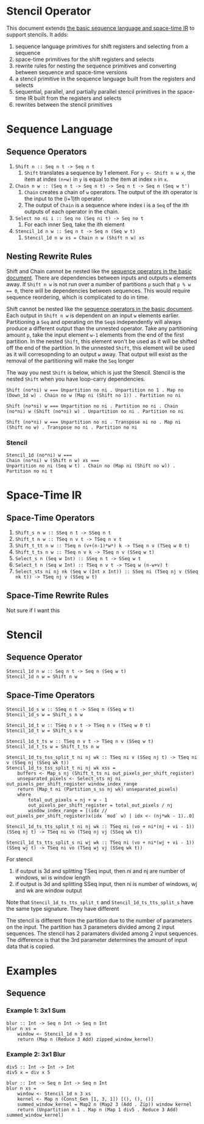 # Stencil Operator
This document extends [the basic sequence language and space-time IR](Basic.md) to support stencils.
It adds:
1. sequence language primitives for shift registers and selecting from a sequence
1. space-time primitives for the shift registers and selects
1. rewrite rules for nesting the sequence primitives and converting between sequence and space-time versions
1. a stencil primitive in the sequence language built from the registers and selects
1. sequential, parallel, and partially parallel stencil primitives in the
   space-time IR built from the registers and selects
1. rewrites between the stencil primitives

# Sequence Language
## Sequence Operators
1. `Shift n :: Seq n t -> Seq n t`
    1. `Shift` translates a sequence by 1 element.
    For `y <- Shift n w x`, the item at index `(n+w)` in `y` is equal to the item at index `n` in `x`.
1. `Chain n w :: (Seq n t -> Seq n t) -> Seq n t -> Seq n (Seq w t')`
    1. `Chain` creates a chain of `w` operators. 
    The output of the ith operator is the input to the (i+1)th operator.
    1. The output of `Chain` is a sequence where index i is a `Seq` of the ith outputs of each operator in the chain.
1. `Select no ni i :: Seq no (Seq ni t) -> Seq no t`
    1. For each inner Seq, take the ith element
1. `Stencil_1d n w :: Seq n t -> Seq n (Seq w t)`
    1. `Stencil_1d n w xs = Chain n w (Shift n w) xs`

## Nesting Rewrite Rules

Shift and Chain cannot be nested like the [sequence operators in the basic document](Basic.md#sequence-isomorphisms).
There are dependencies between inputs and outputs `w` elements away. If  `Shift n w` is not run over a number of partitions `p` 
such that `p % w == 0`, there will be dependencies between sequences.
This would require sequence reordering, which is complicated to do in time.


Shift cannot be nested like the [sequence operators in the basic document](Basic.md#sequence-isomorphisms).
Each output in `Shift n w` is dependent on an input `w` elements earlier. 
Partitioning a `Seq` and operating on the `Seq`s independently will always produce a different output than the unnested operator.
Take any partitioning amount `p`, take the input element `w-1` elements from the end of the first partition.
In the nested `Shift`, this element won't be used as it will be shifted off the end of the partition. 
In the unnested `Shift`, this element will be used as it will corresopnding to an output `w` away. That output will exist as the removal of the partitioning will make the `Seq` longer

The way you nest `Shift` is below, which is just the Stencil.
Stencil is the nested `Shift` when you have loop-carry dependencies.
```
Shift (no*ni) w === Unpartition no ni . Unpartition no 1 . Map no (Down_1d w) . Chain no w (Map ni (Shift no 1)) . Partition no ni
```

```
Shift (no*ni) w === Unpartition no ni . Partition no ni . Chain (no*ni) w (Shift (no*ni) w) . Unpartition no ni . Partition no ni
```

```
Shift (no*ni) w === Unpartition no ni . Transpose ni no . Map ni (Shift no w) . Transpose no ni . Partition no ni
```

### Stencil
```
Stencil_1d (no*ni) w ===
Chain (no*ni) w (Shift n w) xs ===
Unpartition no ni (Seq w t) . Chain no (Map ni (Shift no w)) . Partition no ni t
```

# Space-Time IR
## Space-Time Operators
1. `Shift_s n w :: SSeq n t -> SSeq n t`
1. `Shift_t n w :: TSeq n v t -> TSeq n v t`
1. `Shift_t_tt n w :: TSeq n (v+(n-1)*w*) k -> TSeq n v (TSeq w 0 t)`
1. `Shift_t_ts n w :: TSeq n v k -> TSeq n v (SSeq w t)`
1. `Select_s n (Seq w Int) :: SSeq n t -> SSeq w t`
1. `Select_t n (Seq w Int) :: TSeq n v t -> TSeq w (n-w+v) t`
1. `Select_sts ni nj nk (Seq w (Int x Int)) :: SSeq ni (TSeq nj v (SSeq nk t)) -> TSeq nj v (SSeq w t)`

## Space-Time Rewrite Rules
Not sure if I want this

# Stencil
## Sequence Operator
```
Stencil_1d n w :: Seq n t -> Seq n (Seq w t)
Stencil_1d n w = Shift n w 
```

## Space-Time Operators
```
Stencil_1d_s w :: SSeq n t -> SSeq n (SSeq w t)
Stencil_1d_s w = Shift_s n w 

Stencil_1d_t w :: TSeq n v t -> TSeq n v (TSeq w 0 t)
Stencil_1d_t w = Shift_s n w 

Stencil_1d_t_ts w :: TSeq n v t -> TSeq n v (SSeq w t)
Stencil_1d_t_ts w = Shift_t_ts n w

Stencil_1d_ts_tss_split_t ni nj wk :: TSeq ni v (SSeq nj t) -> TSeq ni v (SSeq nj (SSeq wk t))
Stencil_1d_ts_tss_split_t ni nj wk xss =
    buffers <- Map_s nj (Shift_t_ts ni out_pixels_per_shift_register)
    unseparated_pixels <- Select_sts nj ni out_pixels_per_shift_register window_index_range
    return (Map_t ni (Partition_s_ss nj wk) unseparated_pixels)
    where
        total_out_pixels = nj + w - 1
        out_pixels_per_shift_register = total_out_pixels / nj
        window_index_range = [(idx // out_pixels_per_shift_register)x(idx `mod` w) | idx <- (nj*wk - 1)..0]
    
Stencil_1d_ts_tts_split_t ni nj wk :: TSeq ni (vo + ni*(nj + vi - 1)) (SSeq nj t) -> TSeq ni vo (TSeq nj vj (SSeq wk t))

Stencil_1d_ts_tts_split_s ni wj wk :: TSeq ni (vo + ni*(wj + vi - 1)) (SSeq wj t) -> TSeq ni vo (TSeq wj vj (SSeq wk t))

```

For stencil 
1. if output is 3d and splitting TSeq input, then ni and nj are number of
   windows, wi is window length
1. if output is 3d and splitting SSeq input, then ni is number of windows, wj
   and wk are window output

Note that `Stencil_1d_ts_tts_split_t` and `Stencil_1d_ts_tts_split_s` have the same type signature. They have different 
   
The stencil is different from the partition due to the number of parameters on
the input. The partition has 3 parameters divided among 2 input sequences. The
stencil has 2 paramaters divided among 2 input sequences. The difference is that
the 3rd parameter determines the amount of input data that is copied.

# Examples

## Sequence

### Example 1: 3x1 Sum
```
blur :: Int -> Seq n Int -> Seq n Int
blur n xs = 
    window <- Stencil_1d n 3 xs
    return (Map n (Reduce 3 Add) zipped_window_kernel)
```

### Example 2: 3x1 Blur
```
div5 :: Int -> Int -> Int
div5 x = div x 5

blur :: Int -> Seq n Int -> Seq n Int
blur n xs = 
    window <- Stencil_1d n 3 xs
    kernel <- Map n (Const_Gen [1, 3, 1]) [(), (), ()]
    summed_window_kernel = Map2 n (Map2 3 (Add . Zip)) window kernel
    return (Unpartition n 1 . Map n (Map 1 div5 . Reduce 3 Add) summed_window_kernel)
```
